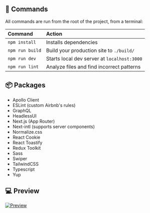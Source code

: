 ## 🧞 Commands
All commands are run from the root of the project, from a terminal:

| Command                   | Action                                           |
| :------------------------ | :----------------------------------------------- |
| `npm install`             | Installs dependencies                            |
| `npm run build`           | Build your production site to `./build/`         |
| `npm run dev`             | Starts local dev server at `localhost:3000`      |
| `npm run lint`            | Analyze files and find incorrect patterns        |

## 📦 Packages
- Apollo Client
- ESLint (custom Airbnb's rules)
- GraphQL
- HeadlessUI
- Next.js (App Router)
- Next-intl (supports server components)
- Normalize.css
- React Cookie
- React Toastify
- Redux Toolkit
- Sass
- Swiper
- TailwindCSS
- Typescript
- Yup

## 💻 Preview
[![Preview](https://img.youtube.com/vi/hyh4wiPte1k/0.jpg)](https://www.youtube.com/watch?v=hyh4wiPte1k)